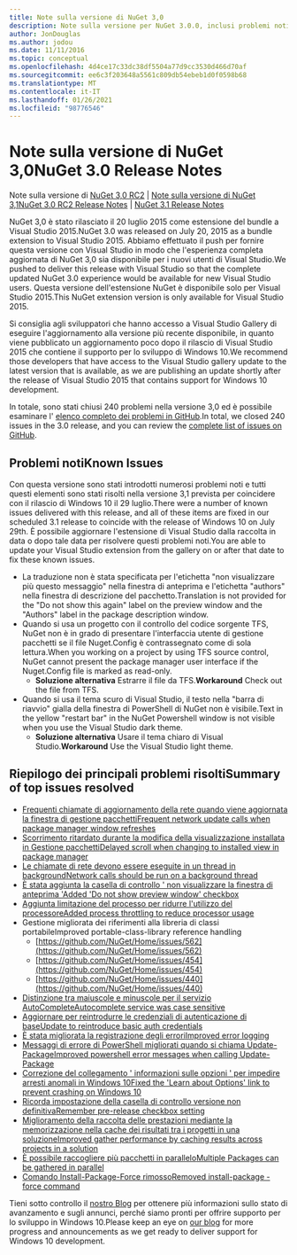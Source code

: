```yaml
---
title: Note sulla versione di NuGet 3,0
description: Note sulla versione per NuGet 3.0.0, inclusi problemi noti, correzioni di bug, funzionalità aggiunte e DCR.
author: JonDouglas
ms.author: jodou
ms.date: 11/11/2016
ms.topic: conceptual
ms.openlocfilehash: 4d4ce17c33dc38df5504a77d9cc3530d466d70af
ms.sourcegitcommit: ee6c3f203648a5561c809db54ebeb1d0f0598b68
ms.translationtype: MT
ms.contentlocale: it-IT
ms.lasthandoff: 01/26/2021
ms.locfileid: "98776546"
---
```

# <a name="nuget-30-release-notes"></a><span data-ttu-id="62bcd-103">Note sulla versione di NuGet 3,0</span><span class="sxs-lookup"><span data-stu-id="62bcd-103">NuGet 3.0 Release Notes</span></span>

<span data-ttu-id="62bcd-104">Note sulla versione di [NuGet 3,0 RC2](../release-notes/nuget-3.0-RC2.md)  |  [Note sulla versione di NuGet 3,1](../release-notes/nuget-3.1.md)</span><span class="sxs-lookup"><span data-stu-id="62bcd-104">[NuGet 3.0 RC2 Release Notes](../release-notes/nuget-3.0-RC2.md) | [NuGet 3.1 Release Notes](../release-notes/nuget-3.1.md)</span></span>

<span data-ttu-id="62bcd-105">NuGet 3,0 è stato rilasciato il 20 luglio 2015 come estensione del bundle a Visual Studio 2015.</span><span class="sxs-lookup"><span data-stu-id="62bcd-105">NuGet 3.0 was released on July 20, 2015 as a bundle extension to Visual Studio 2015.</span></span> <span data-ttu-id="62bcd-106">Abbiamo effettuato il push per fornire questa versione con Visual Studio in modo che l'esperienza completa aggiornata di NuGet 3,0 sia disponibile per i nuovi utenti di Visual Studio.</span><span class="sxs-lookup"><span data-stu-id="62bcd-106">We pushed to deliver this release with Visual Studio so that the complete updated NuGet 3.0 experience would be available for new Visual Studio users.</span></span> <span data-ttu-id="62bcd-107">Questa versione dell'estensione NuGet è disponibile solo per Visual Studio 2015.</span><span class="sxs-lookup"><span data-stu-id="62bcd-107">This NuGet extension version is only available for Visual Studio 2015.</span></span>

<span data-ttu-id="62bcd-108">Si consiglia agli sviluppatori che hanno accesso a Visual Studio Gallery di eseguire l'aggiornamento alla versione più recente disponibile, in quanto viene pubblicato un aggiornamento poco dopo il rilascio di Visual Studio 2015 che contiene il supporto per lo sviluppo di Windows 10.</span><span class="sxs-lookup"><span data-stu-id="62bcd-108">We recommend those developers that have access to the Visual Studio gallery update to the latest version that is available, as we are publishing an update shortly after the release of Visual Studio 2015 that contains support for Windows 10 development.</span></span>

<span data-ttu-id="62bcd-109">In totale, sono stati chiusi 240 problemi nella versione 3,0 ed è possibile esaminare l' [elenco completo dei problemi in GitHub](https://github.com/NuGet/Home/issues?q=milestone%3A3.0.0-RTM+is%3Aclosed).</span><span class="sxs-lookup"><span data-stu-id="62bcd-109">In total, we closed 240 issues in the 3.0 release, and you can review the [complete list of issues on GitHub](https://github.com/NuGet/Home/issues?q=milestone%3A3.0.0-RTM+is%3Aclosed).</span></span>

## <a name="known-issues"></a><span data-ttu-id="62bcd-110">Problemi noti</span><span class="sxs-lookup"><span data-stu-id="62bcd-110">Known Issues</span></span>

<span data-ttu-id="62bcd-111">Con questa versione sono stati introdotti numerosi problemi noti e tutti questi elementi sono stati risolti nella versione 3,1 prevista per coincidere con il rilascio di Windows 10 il 29 luglio.</span><span class="sxs-lookup"><span data-stu-id="62bcd-111">There were a number of known issues delivered with this release, and all of these items are fixed in our scheduled 3.1 release to coincide with the release of Windows 10 on July 29th.</span></span>  <span data-ttu-id="62bcd-112">È possibile aggiornare l'estensione di Visual Studio dalla raccolta in data o dopo tale data per risolvere questi problemi noti.</span><span class="sxs-lookup"><span data-stu-id="62bcd-112">You are able to update your Visual Studio extension from the gallery on or after that date to fix these known issues.</span></span>

*  <span data-ttu-id="62bcd-113">La traduzione non è stata specificata per l'etichetta "non visualizzare più questo messaggio" nella finestra di anteprima e l'etichetta "authors" nella finestra di descrizione del pacchetto.</span><span class="sxs-lookup"><span data-stu-id="62bcd-113">Translation is not provided for the "Do not show this again" label on the preview window and the "Authors" label in the package description window.</span></span>
*  <span data-ttu-id="62bcd-114">Quando si usa un progetto con il controllo del codice sorgente TFS, NuGet non è in grado di presentare l'interfaccia utente di gestione pacchetti se il file Nuget.Config è contrassegnato come di sola lettura.</span><span class="sxs-lookup"><span data-stu-id="62bcd-114">When you working on a project by using TFS source control, NuGet cannot present the package manager user interface if the Nuget.Config file is marked as read-only.</span></span>
   * <span data-ttu-id="62bcd-115">**Soluzione alternativa** Estrarre il file da TFS.</span><span class="sxs-lookup"><span data-stu-id="62bcd-115">**Workaround** Check out the file from TFS.</span></span>
*  <span data-ttu-id="62bcd-116">Quando si usa il tema scuro di Visual Studio, il testo nella "barra di riavvio" gialla della finestra di PowerShell di NuGet non è visibile.</span><span class="sxs-lookup"><span data-stu-id="62bcd-116">Text in the yellow "restart bar" in the NuGet Powershell window is not visible when you use the Visual Studio dark theme.</span></span>
   * <span data-ttu-id="62bcd-117">**Soluzione alternativa** Usare il tema chiaro di Visual Studio.</span><span class="sxs-lookup"><span data-stu-id="62bcd-117">**Workaround** Use the Visual Studio light theme.</span></span>


## <a name="summary-of-top-issues-resolved"></a><span data-ttu-id="62bcd-118">Riepilogo dei principali problemi risolti</span><span class="sxs-lookup"><span data-stu-id="62bcd-118">Summary of top issues resolved</span></span>

* [<span data-ttu-id="62bcd-119">Frequenti chiamate di aggiornamento della rete quando viene aggiornata la finestra di gestione pacchetti</span><span class="sxs-lookup"><span data-stu-id="62bcd-119">Frequent network update calls when package manager window refreshes</span></span>](https://github.com/NuGet/Home/issues/515)
* [<span data-ttu-id="62bcd-120">Scorrimento ritardato durante la modifica della visualizzazione installata in Gestione pacchetti</span><span class="sxs-lookup"><span data-stu-id="62bcd-120">Delayed scroll when changing to installed view in package manager</span></span>](https://github.com/NuGet/Home/issues/519)
* [<span data-ttu-id="62bcd-121">Le chiamate di rete devono essere eseguite in un thread in background</span><span class="sxs-lookup"><span data-stu-id="62bcd-121">Network calls should be run on a background thread</span></span>](https://github.com/NuGet/Home/issues/516)
* [<span data-ttu-id="62bcd-122">È stata aggiunta la casella di controllo ' non visualizzare la finestra di anteprima '</span><span class="sxs-lookup"><span data-stu-id="62bcd-122">Added 'Do not show preview window' checkbox</span></span>](https://github.com/NuGet/Home/issues/566)
* [<span data-ttu-id="62bcd-123">Aggiunta limitazione del processo per ridurre l'utilizzo del processore</span><span class="sxs-lookup"><span data-stu-id="62bcd-123">Added process throttling to reduce processor usage</span></span>](https://github.com/NuGet/Home/issues/356)
* <span data-ttu-id="62bcd-124">Gestione migliorata dei riferimenti alla libreria di classi portabile</span><span class="sxs-lookup"><span data-stu-id="62bcd-124">Improved portable-class-library reference handling</span></span>
    * [https://github.com/NuGet/Home/issues/562](https://github.com/NuGet/Home/issues/562)
    * [https://github.com/NuGet/Home/issues/454](https://github.com/NuGet/Home/issues/454)
    * [https://github.com/NuGet/Home/issues/440](https://github.com/NuGet/Home/issues/440)
* [<span data-ttu-id="62bcd-125">Distinzione tra maiuscole e minuscole per il servizio AutoComplete</span><span class="sxs-lookup"><span data-stu-id="62bcd-125">Autocomplete service was case sensitive</span></span>](https://github.com/NuGet/Home/issues/198)
* [<span data-ttu-id="62bcd-126">Aggiornare per reintrodurre le credenziali di autenticazione di base</span><span class="sxs-lookup"><span data-stu-id="62bcd-126">Update to reintroduce basic auth credentials</span></span>](https://github.com/NuGet/Home/issues/456)
* [<span data-ttu-id="62bcd-127">È stata migliorata la registrazione degli errori</span><span class="sxs-lookup"><span data-stu-id="62bcd-127">Improved error logging</span></span>](https://github.com/NuGet/Home/issues/407)
* [<span data-ttu-id="62bcd-128">Messaggi di errore di PowerShell migliorati quando si chiama Update-Package</span><span class="sxs-lookup"><span data-stu-id="62bcd-128">Improved powershell error messages when calling Update-Package</span></span>](https://github.com/NuGet/Home/issues/5)
* [<span data-ttu-id="62bcd-129">Correzione del collegamento ' informazioni sulle opzioni ' per impedire arresti anomali in Windows 10</span><span class="sxs-lookup"><span data-stu-id="62bcd-129">Fixed the 'Learn about Options' link to prevent crashing on Windows 10</span></span>](https://github.com/NuGet/Home/issues/822)
* [<span data-ttu-id="62bcd-130">Ricorda impostazione della casella di controllo versione non definitiva</span><span class="sxs-lookup"><span data-stu-id="62bcd-130">Remember pre-release checkbox setting</span></span>](https://github.com/NuGet/Home/issues/732)
* [<span data-ttu-id="62bcd-131">Miglioramento della raccolta delle prestazioni mediante la memorizzazione nella cache dei risultati tra i progetti in una soluzione</span><span class="sxs-lookup"><span data-stu-id="62bcd-131">Improved gather performance by caching results across projects in a solution</span></span>](https://github.com/NuGet/Home/issues/721)
* [<span data-ttu-id="62bcd-132">È possibile raccogliere più pacchetti in parallelo</span><span class="sxs-lookup"><span data-stu-id="62bcd-132">Multiple Packages can be gathered in parallel</span></span>](https://github.com/NuGet/Home/issues/713)
* [<span data-ttu-id="62bcd-133">Comando Install-Package-Force rimosso</span><span class="sxs-lookup"><span data-stu-id="62bcd-133">Removed install-package -force command</span></span>](https://github.com/NuGet/Home/issues/697)

<span data-ttu-id="62bcd-134">Tieni sotto controllo il [nostro Blog](http://blog.nuget.org) per ottenere più informazioni sullo stato di avanzamento e sugli annunci, perché siamo pronti per offrire supporto per lo sviluppo in Windows 10.</span><span class="sxs-lookup"><span data-stu-id="62bcd-134">Please keep an eye on [our blog](http://blog.nuget.org) for more progress and announcements as we get ready to deliver support for Windows 10 development.</span></span>